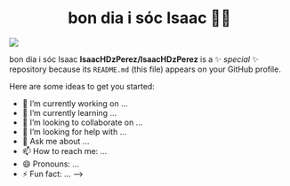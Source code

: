 <div align="center">
<h1 align="center">bon dia i sóc Isaac 🦎🦎
</div>
<img src="https://imgur.com/eM0gXxc">


bon dia i sóc Isaac
**IsaacHDzPerez/IsaacHDzPerez** is a ✨ _special_ ✨ repository because its `README.md` (this file) appears on your GitHub profile.

Here are some ideas to get you started:

- 🔭 I’m currently working on ...
- 🌱 I’m currently learning ...
- 👯 I’m looking to collaborate on ...
- 🤔 I’m looking for help with ...
- 💬 Ask me about ...
- 📫 How to reach me: ...
- 😄 Pronouns: ...
- ⚡ Fun fact: ...
-->
